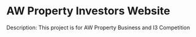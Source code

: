 # AW Property Investors Website

Description:
    This project is for AW Property Business and I3 Competition

